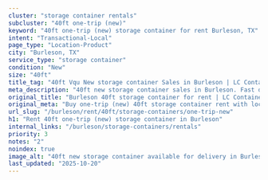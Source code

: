 ```yaml
---
cluster: "storage container rentals"
subcluster: "40ft one-trip (new)"
keyword: "40ft one-trip (new) storage container for rent Burleson, TX"
intent: "Transactional-Local"
page_type: "Location-Product"
city: "Burleson, TX"
service_type: "storage container"
condition: "New"
size: "40ft"
title_tag: "40ft Vqu New storage container Sales in Burleson | LC Container"
meta_description: "40ft new storage container sales in Burleson. Fast delivery, competitive pricing. Serving storage containers area. Quote ID: UMO. Call (214) 524-4168 for your free quote today."
original_title: "Burleson 40ft storage container for rent | LC Container"
original_meta: "Buy one-trip (new) 40ft storage container rent with local delivery in Burleson, TX. LC Container — local Since 2003. Request a fast quote today."
url_slug: "/burleson/rent/40ft/storage-containers/one-trip-new"
h1: "Rent 40ft one-trip (new) storage container in Burleson"
internal_links: "/burleson/storage-containers/rentals"
priority: 3
notes: "2"
noindex: true
image_alt: "40ft new storage container available for delivery in Burleson"
last_updated: "2025-10-20"
---
```


<!-- TODO: Add unique city/inventory copy, images, and internal links here. -->
